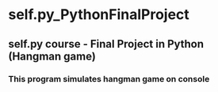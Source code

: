 # self.py_PythonFinalProject
## self.py course - Final Project in Python (Hangman game)
### This program simulates hangman game on console
